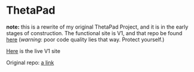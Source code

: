 # ThetaPad
**note:** this is a rewrite of my original ThetaPad Project, and it is in  the early stages of construction. The functional site is V1, and that repo be found
[here](https://github.com/user/repo/blob/branch/other_file.md) (*warning*: poor code quality lies that way. Protect yourself.)

[Here](https://ryan-s-cool-drawing-tool.firebaseapp.com/)
is the live V1 site

Original repo: [a link](https://github.com/user/repo/blob/branch/other_file.md)